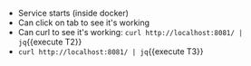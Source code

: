 * Service starts (inside docker)
* Can click on tab to see it's working
* Can curl to see it's working: `curl http://localhost:8081/ | jq`{{execute T2}}
* `curl http://localhost:8081/ | jq`{{execute T3}}
